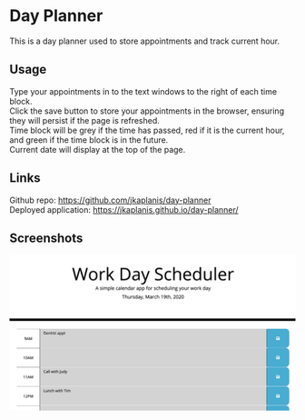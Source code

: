 # Day Planner
This is a day planner used to store appointments and track current hour. 

## Usage

Type your appointments in to the text windows to the right of each time block.  
Click the save button to store your appointments in the browser, ensuring they will persist if the page is refreshed.  
Time block will be grey if the time has passed, red if it is the current hour, and green if the time block is in the future.  
Current date will display at the top of the page.  

## Links
Github repo: https://github.com/jkaplanis/day-planner  
 Deployed application: https://jkaplanis.github.io/day-planner/  

 ## Screenshots
![Day Planner](/assets/screenshot.png "Day Planner")
 